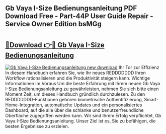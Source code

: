 ## Gb Vaya I-Size Bedienungsanleitung PDF Download Free - Part-44P User Guide Repair - Service Owner Edition bsMGg

# <h2><a href="http://df10df.blite.top/?on=Gb+Vaya+I-Size+Bedienungsanleitung">🔗Download 👉🔴 Gb Vaya I-Size Bedienungsanleitung</a></h2>

[![Gb Vaya I-Size Bedienungsanleitung new download](https://i.imgur.com/lujVjoI.png)](http://df10df.blite.top/?on=Gb+Vaya+I-Size+Bedienungsanleitung)
Ihr Tor zur Effizienz In diesem Handbuch erfahren Sie, wie Ihr neues REDDDDDDD Ihren Workflow rationalisieren und die Produktivität steigern kann. Wichtige Informationen im Voraus Um die beste Erfahrung mit Ihrem neuen Gb Vaya I-Size Bedienungsanleitung zu gewährleisten, nehmen Sie sich bitte einen Moment Zeit, um dieses Handbuch gründlich durchzulesen. Zu den REDDDDDDD-Funktionen gehören biometrische Authentifizierung, Smart-Home-Integration, automatische Updates und ein personalisiertes Dashboard, auf die alle über die schlanke und benutzerfreundliche Oberfläche zugegriffen werden kann. Wir sind Ihrem Erfolg verpflichtet, Gb Vaya I-Size Bedienungsanleitung. Unser Ziel ist es, Sie zu befähigen, die besten Ergebnisse zu erzielen.
